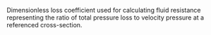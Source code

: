 Dimensionless loss coefficient used for calculating fluid resistance representing the ratio of total pressure loss to velocity pressure at a referenced cross-section.
